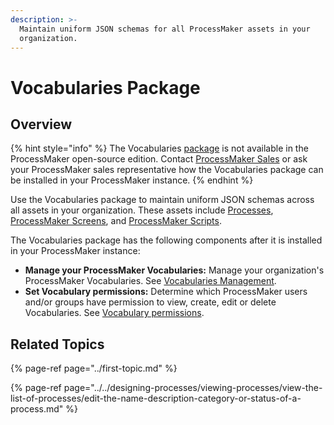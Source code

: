 ```yaml
---
description: >-
  Maintain uniform JSON schemas for all ProcessMaker assets in your
  organization.
---
```


# Vocabularies Package

## Overview

{% hint style="info" %}
The Vocabularies [package](../first-topic.md) is not available in the ProcessMaker open-source edition. Contact [ProcessMaker Sales](mailto:sales@processmaker.com) or ask your ProcessMaker sales representative how the Vocabularies package can be installed in your ProcessMaker instance.
{% endhint %}

Use the Vocabularies package to maintain uniform JSON schemas across all assets in your organization. These assets include [Processes](../../designing-processes/viewing-processes/what-is-a-process.md), [ProcessMaker Screens](../../designing-processes/design-forms/what-is-a-form.md), and [ProcessMaker Scripts](../../designing-processes/scripts/what-is-a-script.md).

The Vocabularies package has the following components after it is installed in your ProcessMaker instance:

* **Manage your ProcessMaker Vocabularies:** Manage your organization's ProcessMaker Vocabularies. See [Vocabularies Management](../../designing-processes/vocabularies-management/).
* **Set Vocabulary permissions:** Determine which ProcessMaker users and/or groups have permission to view, create, edit or delete Vocabularies. See [Vocabulary permissions](../../processmaker-administration/permission-descriptions-for-users-and-groups.md#vocabularies).

## Related Topics

{% page-ref page="../first-topic.md" %}

{% page-ref page="../../designing-processes/viewing-processes/view-the-list-of-processes/edit-the-name-description-category-or-status-of-a-process.md" %}

